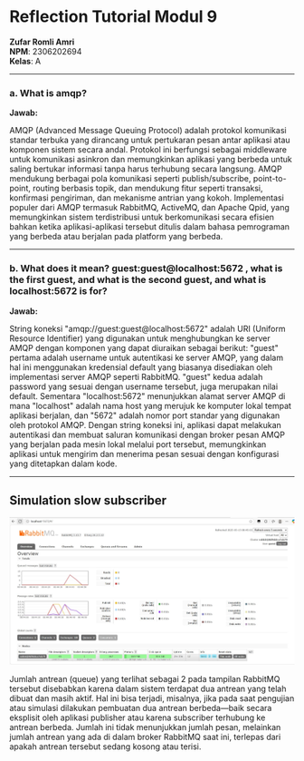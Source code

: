 # Reflection Tutorial Modul 9

**Zufar Romli Amri**  
**NPM**: 2306202694  
**Kelas**: A

---

### a. What is amqp?

**Jawab:**

AMQP (Advanced Message Queuing Protocol) adalah protokol komunikasi standar terbuka yang dirancang untuk pertukaran pesan antar aplikasi atau komponen sistem secara andal. Protokol ini berfungsi sebagai middleware untuk komunikasi asinkron dan memungkinkan aplikasi yang berbeda untuk saling bertukar informasi tanpa harus terhubung secara langsung. AMQP mendukung berbagai pola komunikasi seperti publish/subscribe, point-to-point, routing berbasis topik, dan mendukung fitur seperti transaksi, konfirmasi pengiriman, dan mekanisme antrian yang kokoh. Implementasi populer dari AMQP termasuk RabbitMQ, ActiveMQ, dan Apache Qpid, yang memungkinkan sistem terdistribusi untuk berkomunikasi secara efisien bahkan ketika aplikasi-aplikasi tersebut ditulis dalam bahasa pemrograman yang berbeda atau berjalan pada platform yang berbeda.

---

### b. What does it mean? guest:guest@localhost:5672 , what is the first guest, and what is the second guest, and what is localhost:5672 is for? 

**Jawab:**

String koneksi "amqp://guest:guest@localhost:5672" adalah URI (Uniform Resource Identifier) yang digunakan untuk menghubungkan ke server AMQP dengan komponen yang dapat diuraikan sebagai berikut: "guest" pertama adalah username untuk autentikasi ke server AMQP, yang dalam hal ini menggunakan kredensial default yang biasanya disediakan oleh implementasi server AMQP seperti RabbitMQ. "guest" kedua adalah password yang sesuai dengan username tersebut, juga merupakan nilai default. Sementara "localhost:5672" menunjukkan alamat server AMQP di mana "localhost" adalah nama host yang merujuk ke komputer lokal tempat aplikasi berjalan, dan "5672" adalah nomor port standar yang digunakan oleh protokol AMQP. Dengan string koneksi ini, aplikasi dapat melakukan autentikasi dan membuat saluran komunikasi dengan broker pesan AMQP yang berjalan pada mesin lokal melalui port tersebut, memungkinkan aplikasi untuk mengirim dan menerima pesan sesuai dengan konfigurasi yang ditetapkan dalam kode.

---

## Simulation slow subscriber

![/simulation-slow-subscriber](./images/simulation-slow-subscriber.jpg)

Jumlah antrean (queue) yang terlihat sebagai 2 pada tampilan RabbitMQ tersebut disebabkan karena dalam sistem terdapat dua antrean yang telah dibuat dan masih aktif. Hal ini bisa terjadi, misalnya, jika pada saat pengujian atau simulasi dilakukan pembuatan dua antrean berbeda—baik secara eksplisit oleh aplikasi publisher atau karena subscriber terhubung ke antrean berbeda. Jumlah ini tidak menunjukkan jumlah pesan, melainkan jumlah antrean yang ada di dalam broker RabbitMQ saat ini, terlepas dari apakah antrean tersebut sedang kosong atau terisi.